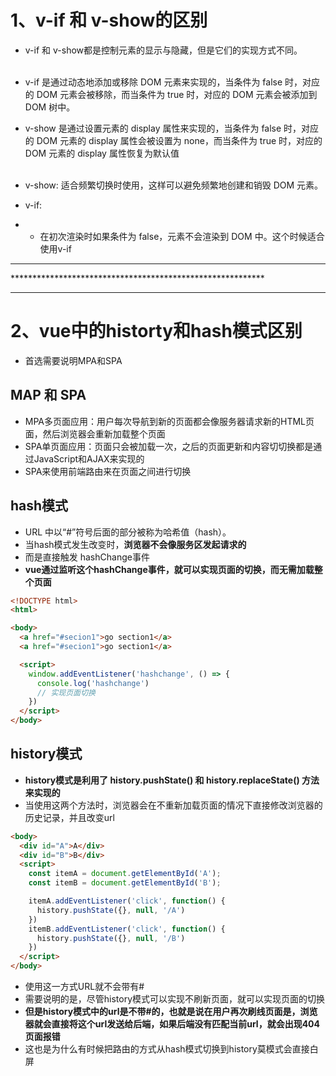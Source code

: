 # 1、v-if 和 v-show的区别
* v-if 和 v-show都是控制元素的显示与隐藏，但是它们的实现方式不同。
<br></br>

* v-if 是通过动态地添加或移除 DOM 元素来实现的，当条件为 false 时，对应的 DOM 元素会被移除，而当条件为 true 时，对应的 DOM 元素会被添加到 DOM 树中。
* v-show 是通过设置元素的 display 属性来实现的，当条件为 false 时，对应的 DOM 元素的 display 属性会被设置为 none，而当条件为 true 时，对应的 DOM 元素的 display 属性恢复为默认值
<br></br>

* v-show: 适合频繁切换时使用，这样可以避免频繁地创建和销毁 DOM 元素。
* v-if: 
* * 在初次渲染时如果条件为 false，元素不会渲染到 DOM 中。这个时候适合使用v-if


<hr>**********************************************************<hr>


# 2、vue中的historty和hash模式区别
* 首选需要说明MPA和SPA
## MAP 和 SPA
* MPA多页面应用：用户每次导航到新的页面都会像服务器请求新的HTML页面，然后浏览器会重新加载整个页面
* SPA单页面应用：页面只会被加载一次，之后的页面更新和内容切切换都是通过JavaScript和AJAX来实现的
* SPA来使用前端路由来在页面之间进行切换

## hash模式
* URL 中以“#”符号后面的部分被称为哈希值（hash）。
* 当hash模式发生改变时，**浏览器不会像服务区发起请求的**
* 而是直接触发 hashChange事件
* **vue通过监听这个hashChange事件，就可以实现页面的切换，而无需加载整个页面**
```html
<!DOCTYPE html>
<html>

<body>
  <a href="#secion1">go section1</a>
  <a href="#secion1">go section1</a>

  <script>
    window.addEventListener('hashchange', () => {
      console.log('hashchange')
      // 实现页面切换
    })
  </script>
</body>
```

## history模式
* **history模式是利用了 history.pushState() 和 history.replaceState() 方法来实现的**
* 当使用这两个方法时，浏览器会在不重新加载页面的情况下直接修改浏览器的历史记录，并且改变url
```html
<body>
  <div id="A">A</div>
  <div id="B">B</div>
  <script>
    const itemA = document.getElementById('A');
    const itemB = document.getElementById('B');

    itemA.addEventListener('click', function() {
      history.pushState({}, null, '/A')
    })
    itemB.addEventListener('click', function() {
      history.pushState({}, null, '/B')
    })
  </script>
</body>
```

* 使用这一方式URL就不会带有#
* 需要说明的是，尽管history模式可以实现不刷新页面，就可以实现页面的切换
* **但是history模式中的url是不带#的，也就是说在用户再次刷线页面是，浏览器就会直接将这个url发送给后端，如果后端没有匹配当前url，就会出现404页面报错**
* 这也是为什么有时候把路由的方式从hash模式切换到history莫模式会直接白屏